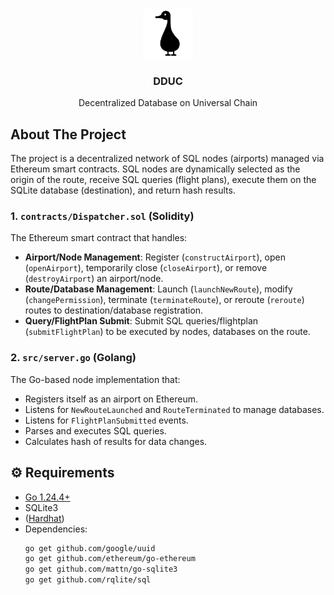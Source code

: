<br />
  <p align="center">
    <img src="images/logo.svg" alt="Logo" width="80" height="80">
  </p>

  <h3 align="center">DDUC</h3>

  <p align="center">
    Decentralized Database on Universal Chain
  </p>
</div>

## About The Project

The project is a decentralized network of SQL nodes (airports) managed via Ethereum smart contracts. SQL nodes are dynamically selected as the origin of the route, receive SQL queries (flight plans), execute them on the SQLite database (destination), and return hash results.

### 1. `contracts/Dispatcher.sol` (Solidity)

The Ethereum smart contract that handles:

- **Airport/Node Management**: Register (`constructAirport`), open (`openAirport`), temporarily close (`closeAirport`), or remove (`destroyAirport`) an airport/node.
- **Route/Database Management**: Launch (`launchNewRoute`), modify (`changePermission`), terminate (`terminateRoute`), or reroute (`reroute`) routes to destination/database registration.
- **Query/FlightPlan Submit**: Submit SQL queries/flightplan (`submitFlightPlan`) to be executed by nodes, databases on the route.


### 2. `src/server.go` (Golang)

The Go-based node implementation that:

- Registers itself as an airport on Ethereum.
- Listens for `NewRouteLaunched` and `RouteTerminated` to manage databases.
- Listens for `FlightPlanSubmitted` events.
- Parses and executes SQL queries.
- Calculates hash of results for data changes.


## ⚙️ Requirements
- [Go 1.24.4+](https://go.dev/)
- SQLite3
- ([Hardhat](https://hardhat.org/))
- Dependencies:
  ```bash
  go get github.com/google/uuid
  go get github.com/ethereum/go-ethereum
  go get github.com/mattn/go-sqlite3
  go get github.com/rqlite/sql
  ```

